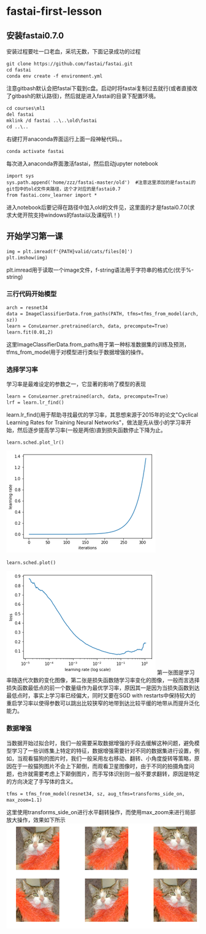 # fastai-first-lesson
## 安装fastai0.7.0
安装过程要吐一口老血，采坑无数，下面记录成功的过程
```
git clone https://github.com/fastai/fastai.git
cd fastai
conda env create -f environment.yml
```
注意gitbash默认会把fastai下载到c盘。启动时将fastai复制过去就行(或者直接改了gitbash的默认路径)，然后就是进入fastai的目录下配置环境。
```
cd courses\ml1
del fastai
mklink /d fastai ..\..\old\fastai
cd ..\..
```
右键打开anaconda界面运行上面一段神秘代码。。
```
conda activate fastai
```
每次进入anaconda界面激活fastai，然后启动jupyter notebook

```
import sys
sys.path.append('home/zzz/fastai-master/old')  #注意这里添加的是fastai的git包中的old文件夹路径，这个才对应的是fastai0.7
from fastai.conv_learner import *
```
进入notebook后要记得在路径中加入old的文件见，这里面的才是fastai0.7.0(求求大佬开院支持windows的fastai以及课程叭！)

## 开始学习第一课
```
img = plt.imread(f'{PATH}valid/cats/files[0]')
plt.imshow(img)
```
plt.imread用于读取一个image文件，f-string语法用于字符串的格式化(优于%-string)

### 三行代码开始模型
```
arch = resnet34
data = ImageClassifierData.from_paths(PATH, tfms=tfms_from_model(arch, sz))
learn = ConvLearner.pretrained(arch, data, precompute=True)
learn.fit(0.01,2)
```
这里ImageClassifierData.from_paths用于第一种标准数据集的训练及预测，tfms_from_model用于对模型进行类似于数据增强的操作。


### 选择学习率
学习率是最难设定的参数之一，它显著的影响了模型的表现
```
learn = ConvLearner.pretrained(arch, data, precompute=True)
lrf = learn.lr_find()
```
learn.lr_find()用于帮助寻找最优的学习率，其思想来源于2015年的论文"Cyclical Learning Rates for Training Neural Networks"，做法是先从很小的学习率开始，然后逐步提高学习率(一般是两倍)直到损失函数停止下降为止。
```
learn.sched.plot_lr()
```
![](https://github.com/Hanbearhug/fastai-first-lesson/blob/master/%E8%BF%AD%E4%BB%A3%E5%AD%A6%E4%B9%A0%E7%8E%87%E5%9B%BE%E5%83%8F.png)
```
learn.sched.plot()
```
![](https://github.com/Hanbearhug/fastai-first-lesson/blob/master/%E5%AD%A6%E4%B9%A0%E7%8E%87%E6%8D%9F%E5%A4%B1%E5%9B%BE%E5%83%8F.png)
第一张图是学习率随迭代次数的变化图像，第二张是损失函数随学习率变化的图像，一般而言选择损失函数最低点的前一个数量级作为最优学习率，原因其一是因为当损失函数到达最低点时，事实上学习率已经偏大，同时又要在SGD with restarts中保持较大的重启学习率以使得参数可以跳出比较狭窄的地带到达比较平缓的地带从而提升泛化能力。

### 数据增强
当数据开始过拟合时，我们一般需要采取数据增强的手段去缓解这种问题，避免模型学习了一些训练集上特定的特征，数据增强需要针对不同的数据集进行设置，例如，当观看猫狗的图片时，我们一般采用左右移动、翻转、小角度旋转等策略，原因在于一般猫狗图片不会上下颠倒，而观看卫星图像时，由于不同的拍摄角度问题，也许就需要考虑上下颠倒图片，而手写体识别则一般不要求翻转，原因是特定的方向决定了手写体的含义。
```
tfms = tfms_from_model(resnet34, sz, aug_tfms=transforms_side_on, max_zoom=1.1)
```
这里使用transforms_side_on进行水平翻转操作，而使用max_zoom来进行局部放大操作，效果如下所示
![](https://github.com/Hanbearhug/fastai-first-lesson/blob/master/%E6%B0%B4%E5%B9%B3%E7%BF%BB%E8%BD%AC.png)

